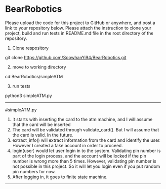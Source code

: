 # BearRobotics


Please upload the code for this project to GitHub or anywhere, and post a link to your repository below. Please attach the instruction to clone your project, build and run tests in README.md file in the root directory of the repository.

1. Clone respository

git clone https://github.com/SoowhanYi94/BearRobotics.git

2. move to working directory

cd BearRobotics/simpleATM

3. run tests

python3 simpleATM.py


------------------------------------------------------------------------------------------------------------------------------------------

#simpleATM.py
1. It starts with inserting the card to the atm machine, and I will assume that the card will be inserted
2. The card will be validated through validate_card(). But I will assume that the card is valid. In the future.
3. extract_info() will extract information from the card and identify the user. However I created a fake account in order to proceed.
4. login(user) would let user login in to the system. Validating pin number is part of the login process, and the account will be locked if the pin number is wrong more than 5 times. However, validating pin number is not possible in this project. So it will let you login even if you put random pin numbers for now.
5. After logging in, it goes to finite state machine. 

------------------------------------------------------------------------------------------------------------------------------------------





